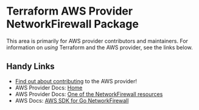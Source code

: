 # Terraform AWS Provider NetworkFirewall Package

This area is primarily for AWS provider contributors and maintainers. For information on _using_ Terraform and the AWS provider, see the links below.


## Handy Links

* [Find out about contributing](../../../docs/contributing) to the AWS provider!
* AWS Provider Docs: [Home](https://registry.terraform.io/providers/hashicorp/aws/latest/docs)
* AWS Provider Docs: [One of the NetworkFirewall resources](https://registry.terraform.io/providers/hashicorp/aws/latest/docs/resources/networkfirewall_firewall)
* AWS Docs: [AWS SDK for Go NetworkFirewall](https://docs.aws.amazon.com/sdk-for-go/api/service/networkfirewall/)
